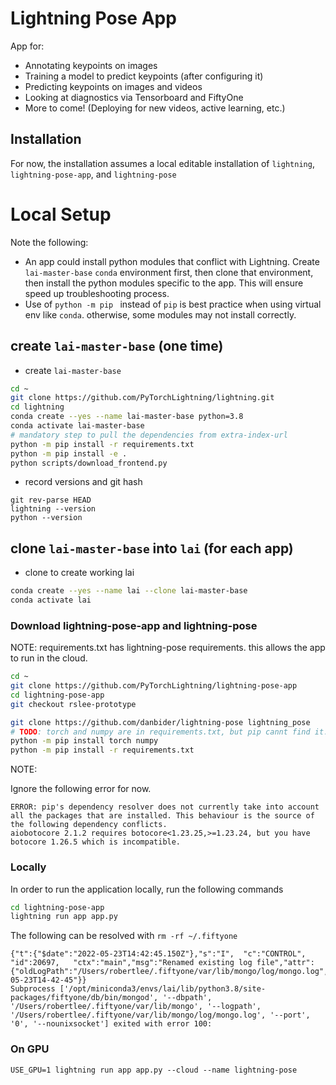 # Lightning Pose App

App for:
* Annotating keypoints on images
* Training a model to predict keypoints (after configuring it)
* Predicting keypoints on images and videos
* Looking at diagnostics via Tensorboard and FiftyOne
* More to come! (Deploying for new videos, active learning, etc.)

## Installation
For now, the installation assumes a local editable installation of `lightning`, `lightning-pose-app`, and `lightning-pose` 

# Local Setup

Note the following:

- An app could install python modules that conflict with Lightning.  Create `lai-master-base` `conda` environment first, then clone that environment, then install the python modules specific to the app.  This will ensure speed up troubleshooting process.
- Use of `python -m pip ` instead of `pip` is best practice when using virtual env like `conda`.  otherwise, some modules may not install correctly.

## create `lai-master-base` (one time)

- create `lai-master-base`
```bash
cd ~
git clone https://github.com/PyTorchLightning/lightning.git
cd lightning
conda create --yes --name lai-master-base python=3.8
conda activate lai-master-base
# mandatory step to pull the dependencies from extra-index-url
python -m pip install -r requirements.txt 
python -m pip install -e .
python scripts/download_frontend.py
```

- record versions and git hash
```
git rev-parse HEAD
lightning --version
python --version
```

## clone `lai-master-base` into `lai` (for each app)

- clone to create working lai
```bash
conda create --yes --name lai --clone lai-master-base
conda activate lai
```

### Download lightning-pose-app and lightning-pose

NOTE: requirements.txt has lightning-pose requirements.  this allows the app to run in the cloud.

```bash
cd ~
git clone https://github.com/PyTorchLightning/lightning-pose-app
cd lightning-pose-app
git checkout rslee-prototype

git clone https://github.com/danbider/lightning-pose lightning_pose
# TODO: torch and numpy are in requirements.txt, but pip cannt find it. so install first before the rest
python -m pip install torch numpy
python -m pip install -r requirements.txt
```

NOTE: 

Ignore the following error for now.

```
ERROR: pip's dependency resolver does not currently take into account all the packages that are installed. This behaviour is the source of the following dependency conflicts.
aiobotocore 2.1.2 requires botocore<1.23.25,>=1.23.24, but you have botocore 1.26.5 which is incompatible.
```

### Locally

In order to run the application locally, run the following commands

```bash
cd lightning-pose-app
lightning run app app.py
```

The following can be resolved with `rm -rf ~/.fiftyone`

```
{"t":{"$date":"2022-05-23T14:42:45.150Z"},"s":"I",  "c":"CONTROL",  "id":20697,   "ctx":"main","msg":"Renamed existing log file","attr":{"oldLogPath":"/Users/robertlee/.fiftyone/var/lib/mongo/log/mongo.log","newLogPath":"/Users/robertlee/.fiftyone/var/lib/mongo/log/mongo.log.2022-05-23T14-42-45"}}
Subprocess ['/opt/miniconda3/envs/lai/lib/python3.8/site-packages/fiftyone/db/bin/mongod', '--dbpath', '/Users/robertlee/.fiftyone/var/lib/mongo', '--logpath', '/Users/robertlee/.fiftyone/var/lib/mongo/log/mongo.log', '--port', '0', '--nounixsocket'] exited with error 100:
```

### On GPU
```
USE_GPU=1 lightning run app app.py --cloud --name lightning-pose
```
